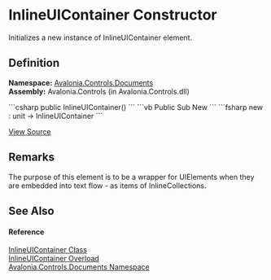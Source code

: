 # InlineUIContainer Constructor


Initializes a new instance of InlineUIContainer element.



## Definition
**Namespace:** <a href="N_Avalonia_Controls_Documents">Avalonia.Controls.Documents</a>  
**Assembly:** Avalonia.Controls (in Avalonia.Controls.dll)

<Tabs groupId="api-code-preview">
<TabItem value="csharp" label="C#">
```csharp
public InlineUIContainer()
```
</TabItem>
<TabItem value="vb" label="VB">
```vb
Public Sub New
```
</TabItem>
<TabItem value="fsharp" label="F#">
```fsharp
new : unit -> InlineUIContainer
```
</TabItem>
</Tabs>



<a href="https://github.com/AvaloniaUI/Avalonia/tree/master/src/Avalonia.Controls/Documents/InlineUIContainer.cs#L34" title="View the source code">View Source</a>



## Remarks
The purpose of this element is to be a wrapper for UIElements when they are embedded into text flow - as items of InlineCollections.

## See Also


#### Reference
<a href="T_Avalonia_Controls_Documents_InlineUIContainer">InlineUIContainer Class</a>  
<a href="Overload_Avalonia_Controls_Documents_InlineUIContainer__ctor">InlineUIContainer Overload</a>  
<a href="N_Avalonia_Controls_Documents">Avalonia.Controls.Documents Namespace</a>  

